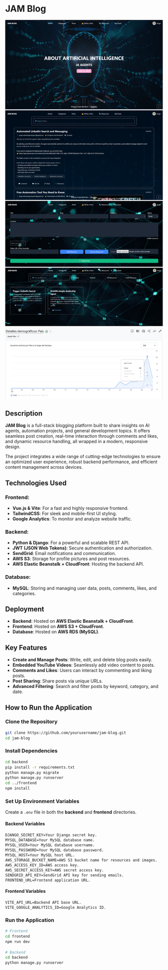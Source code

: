 # JAM Blog

![JAM Blog Home](frontend/public/blogHome.png)
![JAM Blog Posts](frontend/public/blogPosts.png)
![JAM Blog Post Create](frontend/public/blogCreate.png)
![JAM Blog Post Resources](frontend/public/blogResources.png)
![JAM Blog Analytics](frontend/public/blogAnalytics.png)

## Description

**JAM Blog** is a full-stack blogging platform built to share insights on AI agents, automation projects, and general development topics. It offers seamless post creation, real-time interaction through comments and likes, and dynamic resource handling, all wrapped in a modern, responsive design.

The project integrates a wide range of cutting-edge technologies to ensure an optimized user experience, robust backend performance, and efficient content management across devices.

## Technologies Used

### Frontend:

- **Vue.js & Vite**: For a fast and highly responsive frontend.
- **TailwindCSS**: For sleek and mobile-first UI styling.
- **Google Analytics**: To monitor and analyze website traffic.

### Backend:

- **Python & Django**: For a powerful and scalable REST API.
- **JWT (JSON Web Tokens)**: Secure authentication and authorization.
- **SendGrid**: Email notifications and communication.
- **AWS S3**: Storage for profile pictures and post resources.
- **AWS Elastic Beanstalk + CloudFront**: Hosting the backend API.

### Database:

- **MySQL**: Storing and managing user data, posts, comments, likes, and categories.

## Deployment

- **Backend**: Hosted on **AWS Elastic Beanstalk + CloudFront**.
- **Frontend**: Hosted on **AWS S3 + CloudFront**.
- **Database**: Hosted on **AWS RDS (MySQL)**.

## Key Features

- **Create and Manage Posts**: Write, edit, and delete blog posts easily.
- **Embedded YouTube Videos**: Seamlessly add video content to posts.
- **Comments and Likes**: Users can interact by commenting and liking posts.
- **Post Sharing**: Share posts via unique URLs.
- **Advanced Filtering**: Search and filter posts by keyword, category, and date.

## How to Run the Application

### **Clone the Repository**

```bash
git clone https://github.com/yourusername/jam-blog.git
cd jam-blog
```

### **Install Dependencies**

```bash
cd backend
pip install -r requirements.txt
python manage.py migrate
python manage.py runserver
cd ../frontend
npm install
```

### **Set Up Environment Variables**

Create a `.env` file in both the **backend** and **frontend** directories.

#### **Backend Variables**

```env
DJANGO_SECRET_KEY=Your Django secret key.
MYSQL_DATABASE=Your MySQL database name.
MYSQL_USER=Your MySQL database username.
MYSQL_PASSWORD=Your MySQL database password.
MYSQL_HOST=Your MySQL host URL.
AWS_STORAGE_BUCKET_NAME=AWS S3 bucket name for resources and images.
AWS_ACCESS_KEY_ID=AWS access key.
AWS_SECRET_ACCESS_KEY=AWS secret access key.
SENDGRID_API_KEY=SendGrid API key for sending emails.
FRONTEND_URL=Frontend application URL.
```

#### **Frontend Variables**

```env
VITE_API_URL=Backend API base URL.
VITE_GOOGLE_ANALYTICS_ID=Google Analytics ID.
```

### **Run the Application**

```bash
# Frontend
cd frontend
npm run dev

# Backend
cd backend
python manage.py runserver
```
